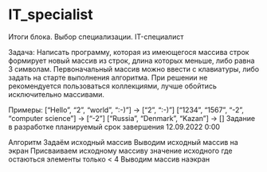 # IT_specialist
Итоги блока. Выбор специализации. IT-специалист

Задача: Написать программу, которая из имеющегося массива строк формирует новый массив из строк, длина которых меньше, либо равна 3 символам.
Первоначальный массив можно ввести с клавиатуры, либо задать на старте выполнения алгоритма. При решении не рекомендуется пользоваться коллекциями, лучше обойтись исключительно массивами.

Примеры:
[“Hello”, “2”, “world”, “:-)”] → [“2”, “:-)”]
[“1234”, “1567”, “-2”, “computer science”] → [“-2”]
[“Russia”, “Denmark”, “Kazan”] → []
Задание в разработке планируемый срок завершения 12.09.2022 0:00 

Алгоритм
Задаём исходный массив
Выводим исходный массив на экран
Присваиваем исходному массиву значение исходного где остаються элементы только < 4
Выводим массив наэкран
